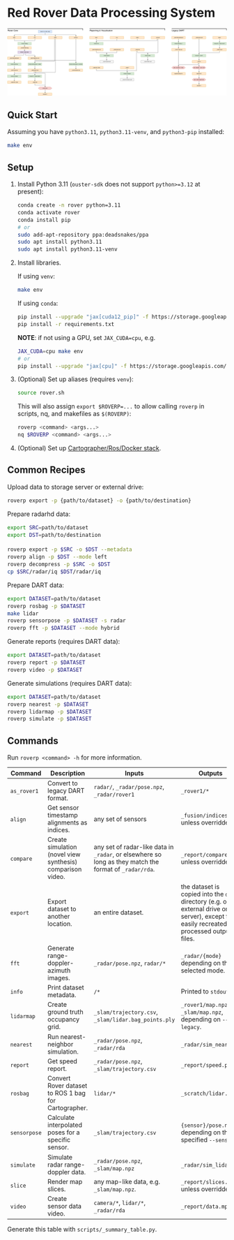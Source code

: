 # Red Rover Data Processing System

![Data processing pipeline](/docs/processing.svg)

## Quick Start

Assuming you have `python3.11`, `python3.11-venv`, and `python3-pip` installed:
```sh
make env
```

## Setup

1. Install Python 3.11 (`ouster-sdk` does not support `python>=3.12` at present):
    ```sh
    conda create -n rover python=3.11
    conda activate rover
    conda install pip
    # or
    sudo add-apt-repository ppa:deadsnakes/ppa
    sudo apt install python3.11
    sudo apt install python3.11-venv
    ```

2. Install libraries.

    If using `venv`:
    ```sh
    make env
    ```

    If using `conda`:
    ```sh
    pip install --upgrade "jax[cuda12_pip]" -f https://storage.googleapis.com/jax-releases/jax_cuda_releases.html
    pip install -r requirements.txt
    ```

    **NOTE**: if not using a GPU, set `JAX_CUDA=cpu`, e.g.
    ```sh
    JAX_CUDA=cpu make env
    # or
    pip install --upgrade "jax[cpu]" -f https://storage.googleapis.com/jax-releases/jax_cuda_releases.html
    ```

3. (Optional) Set up aliases (requires `venv`):
    ```sh
    source rover.sh
    ```
    This will also assign `export $ROVERP=...` to allow calling `roverp` in scripts, nq, and makefiles as `$(ROVERP)`:
    ```sh
    roverp <command> <args...>
    nq $ROVERP <command> <args...>
    ```

4. (Optional) Set up [Cartographer/Ros/Docker stack](/docs/docker.md).


## Common Recipes

Upload data to storage server or external drive:
```sh
roverp export -p {path/to/dataset} -o {path/to/destination}
```

Prepare radarhd data:
```sh
export SRC=path/to/dataset
export DST=path/to/destination

roverp export -p $SRC -o $DST --metadata
roverp align -p $DST --mode left
roverp decompress -p $SRC -o $DST
cp $SRC/radar/iq $DST/radar/iq
```

Prepare DART data:
```sh
export DATASET=path/to/dataset
roverp rosbag -p $DATASET
make lidar
roverp sensorpose -p $DATASET -s radar
roverp fft -p $DATASET --mode hybrid
```

Generate reports (requires DART data):
```sh
export DATASET=path/to/dataset
roverp report -p $DATASET
roverp video -p $DATASET
```

Generate simulations (requires DART data):
```sh
export DATASET=path/to/dataset
roverp nearest -p $DATASET
roverp lidarmap -p $DATASET
roverp simulate -p $DATASET
```

## Commands

Run `roverp <command> -h` for more information.

| Command | Description | Inputs | Outputs |
| ------- | ----------- | ------ | ------- |
| `as_rover1` | Convert to legacy DART format. | `radar/`, `_radar/pose.npz`, `_radar/rover1`  | `_rover1/*`  |
| `align` | Get sensor timestamp alignments as indices. | any set of sensors  | `_fusion/indices.npz` unless overridden.  |
| `compare` | Create simulation (novel view synthesis) comparison video. | any set of radar-like data in `_radar`, or elsewhere so long as they match the format of `_radar/rda`.  | `_report/compare.mp4` unless overridden.  |
| `export` | Export dataset to another location. | an entire dataset.  | the dataset is copied into the `dst` directory (e.g. on an external drive or file server), except for easily recreated processed output files.  |
| `fft` | Generate range-doppler-azimuth images. | `_radar/pose.npz`, `radar/*`  | `_radar/{mode}` depending on the selected mode.  |
| `info` | Print dataset metadata. | `/*`  | Printed to `stdout`.  |
| `lidarmap` | Create ground truth occupancy grid. | `_slam/trajectory.csv`, `_slam/lidar.bag_points.ply`  | `_rover1/map.npz` or `_slam/map.npz`, depending on `--legacy`.  |
| `nearest` | Run nearest-neighbor simulation. | `_radar/pose.npz`, `_radar/rda`  | `_radar/sim_nearest`  |
| `report` | Get speed report. | `_radar/pose.npz`, `_slam/trajectory.csv`  | `_report/speed.pdf`  |
| `rosbag` | Convert Rover dataset to ROS 1 bag for Cartographer. | `lidar/*`  | `_scratch/lidar.bag`  |
| `sensorpose` | Calculate interpolated poses for a specific sensor. | `_slam/trajectory.csv`  | `{sensor}/pose.npz` depending on the specified `--sensor`.  |
| `simulate` | Simulate radar range-doppler data. | `_radar/pose.npz`, `_slam/map.npz`  | `_radar/sim_lidar`  |
| `slice` | Render map slices. | any map-like data, e.g. `_slam/map.npz`.  | `_report/slices.mp4` unless overridden.  |
| `video` | Create sensor data video. | `camera/*`, `lidar/*`, `_radar/rda`  | `_report/data.mp4`  |

Generate this table with `scripts/_summary_table.py`.
